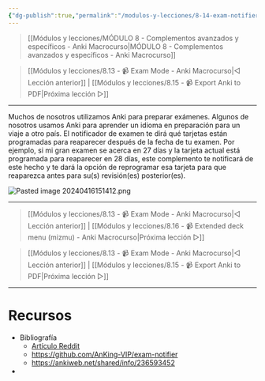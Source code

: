```yaml
---
{"dg-publish":true,"permalink":"/modulos-y-lecciones/8-14-exam-notifier-anki-macrocurso/","noteIcon":""}
---
```



> [[Módulos y lecciones/MÓDULO 8 - Complementos avanzados y específicos - Anki Macrocurso\|MÓDULO 8 - Complementos avanzados y específicos - Anki Macrocurso]]

> [[Módulos y lecciones/8.13 - 📹 Exam Mode - Anki Macrocurso\|◁ Lección anterior]] | [[Módulos y lecciones/8.15 - 📹 Export Anki to PDF\|Próxima lección ▷]]

---

Muchos de nosotros utilizamos Anki para preparar exámenes. Algunos de nosotros usamos Anki para aprender un idioma en preparación para un viaje a otro país. El notificador de examen te dirá qué tarjetas están programadas para reaparecer después de la fecha de tu examen. Por ejemplo, si mi gran examen se acerca en 27 días y la tarjeta actual está programada para reaparecer en 28 días, este complemento te notificará de este hecho y te dará la opción de reprogramar esa tarjeta para que reaparezca antes para su(s) revisión(es) posterior(es).

![Pasted image 20240416151412.png](/img/user/ANEXOS/Pasted%20image%2020240416151412.png)

---

> [[Módulos y lecciones/8.13 - 📹 Exam Mode - Anki Macrocurso\|◁ Lección anterior]] | [[Módulos y lecciones/8.16 - 📹 Extended deck menu (mizmu) - Anki Macrocurso\|Próxima lección ▷]]

> [[Módulos y lecciones/8.13 - 📹 Exam Mode - Anki Macrocurso\|◁ Lección anterior]] | [[Módulos y lecciones/8.15 - 📹 Export Anki to PDF\|Próxima lección ▷]]

---

# Recursos
- Bibliografía
	- [Artículo Reddit](https://www.reddit.com/r/Anki/comments/10g7k9u/exam_notifier_addon_see_when_a_card_will_be/)
	- https://github.com/AnKing-VIP/exam-notifier
	- https://ankiweb.net/shared/info/236593452
- 